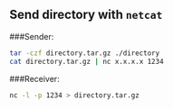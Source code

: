 ## Send directory with `netcat`
###Sender:
```bash
tar -czf directory.tar.gz ./directory
cat directory.tar.gz | nc x.x.x.x 1234
```
###Receiver:
```bash
nc -l -p 1234 > directory.tar.gz
```

